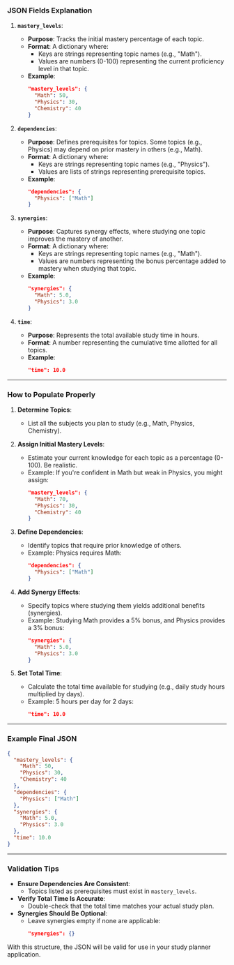
### **JSON Fields Explanation**

1. **`mastery_levels`**:
    - **Purpose**: Tracks the initial mastery percentage of each topic.
    - **Format**: A dictionary where:
        - Keys are strings representing topic names (e.g., "Math").
        - Values are numbers (0-100) representing the current proficiency level in that topic.
    - **Example**:
      ```json
      "mastery_levels": {
        "Math": 50,
        "Physics": 30,
        "Chemistry": 40
      }
      ```

2. **`dependencies`**:
    - **Purpose**: Defines prerequisites for topics. Some topics (e.g., Physics) may depend on prior mastery in others (e.g., Math).
    - **Format**: A dictionary where:
        - Keys are strings representing topic names (e.g., "Physics").
        - Values are lists of strings representing prerequisite topics.
    - **Example**:
      ```json
      "dependencies": {
        "Physics": ["Math"]
      }
      ```

3. **`synergies`**:
    - **Purpose**: Captures synergy effects, where studying one topic improves the mastery of another.
    - **Format**: A dictionary where:
        - Keys are strings representing topic names (e.g., "Math").
        - Values are numbers representing the bonus percentage added to mastery when studying that topic.
    - **Example**:
      ```json
      "synergies": {
        "Math": 5.0,
        "Physics": 3.0
      }
      ```

4. **`time`**:
    - **Purpose**: Represents the total available study time in hours.
    - **Format**: A number representing the cumulative time allotted for all topics.
    - **Example**:
      ```json
      "time": 10.0
      ```

---

### **How to Populate Properly**

1. **Determine Topics**:
    - List all the subjects you plan to study (e.g., Math, Physics, Chemistry).

2. **Assign Initial Mastery Levels**:
    - Estimate your current knowledge for each topic as a percentage (0-100). Be realistic.
    - Example: If you're confident in Math but weak in Physics, you might assign:
      ```json
      "mastery_levels": {
        "Math": 70,
        "Physics": 30,
        "Chemistry": 40
      }
      ```

3. **Define Dependencies**:
    - Identify topics that require prior knowledge of others.
    - Example: Physics requires Math:
      ```json
      "dependencies": {
        "Physics": ["Math"]
      }
      ```

4. **Add Synergy Effects**:
    - Specify topics where studying them yields additional benefits (synergies).
    - Example: Studying Math provides a 5% bonus, and Physics provides a 3% bonus:
      ```json
      "synergies": {
        "Math": 5.0,
        "Physics": 3.0
      }
      ```

5. **Set Total Time**:
    - Calculate the total time available for studying (e.g., daily study hours multiplied by days).
    - Example: 5 hours per day for 2 days:
      ```json
      "time": 10.0
      ```

---

### **Example Final JSON**
```json
{
  "mastery_levels": {
    "Math": 50,
    "Physics": 30,
    "Chemistry": 40
  },
  "dependencies": {
    "Physics": ["Math"]
  },
  "synergies": {
    "Math": 5.0,
    "Physics": 3.0
  },
  "time": 10.0
}
```

---

### **Validation Tips**
- **Ensure Dependencies Are Consistent**:
    - Topics listed as prerequisites must exist in `mastery_levels`.
- **Verify Total Time Is Accurate**:
    - Double-check that the total time matches your actual study plan.
- **Synergies Should Be Optional**:
    - Leave synergies empty if none are applicable:
      ```json
      "synergies": {}
      ```

With this structure, the JSON will be valid for use in your study planner application.